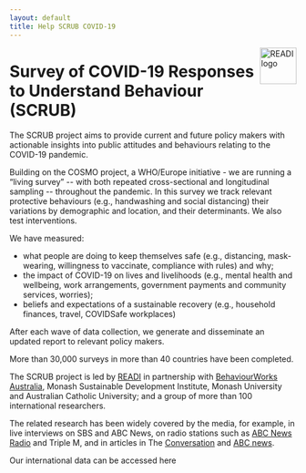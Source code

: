 ```yaml
---
layout: default
title: Help SCRUB COVID-19
---
```


<img src="/assets/noun_Target_804778.png" alt="READI logo" title="READI logo" style="width: 64px; float: right; margin: 0;"> 

# Survey of COVID-19 Responses to Understand Behaviour (SCRUB)

The SCRUB project aims to provide current and future policy makers with actionable insights into public attitudes and behaviours relating to the COVID-19 pandemic.

Building on the COSMO project, a WHO/Europe initiative - we are running a “living survey” -- with both repeated cross-sectional and longitudinal sampling --  throughout the pandemic. In this survey we track relevant protective behaviours (e.g., handwashing and social distancing) their variations by demographic and location, and their determinants. We also test interventions.

We have measured:
* what people are doing to keep themselves safe (e.g., distancing, mask-wearing, willingness to vaccinate, compliance with rules) and why; 
* the impact of COVID-19 on lives and livelihoods (e.g., mental health and wellbeing, work arrangements, government payments and community services, worries); 
* beliefs and expectations of a sustainable recovery (e.g., household finances, travel, COVIDSafe workplaces)

After each wave of data collection, we generate and disseminate an updated report to relevant policy makers. 

More than 30,000 surveys in more than 40 countries have been completed.

The SCRUB project is led by [READI](https://www.readiresearch.org/) in partnership with [BehaviourWorks Australia](https://behaviourworksaustralia.org), Monash Sustainable Development Institute, Monash University and Australian Catholic University; and a group of more than 100 international researchers.

The related research has been widely covered by the media, for example, in live interviews on SBS and ABC News, on radio stations such as [ABC News Radio](https://www.abc.net.au/radio/newsradio/survey-finds-most-australians-with-symptoms-of/12390796) and Triple M, and in articles in The [Conversation](https://theconversation.com/more-australians-are-worried-about-a-recession-and-an-increasingly-selfish-society-than-about-coronavirus-itself-135297) and [ABC news](https://www.abc.net.au/radio/newsradio/survey-finds-most-australians-with-symptoms-of/12390796). 

Our international data can be accessed here

